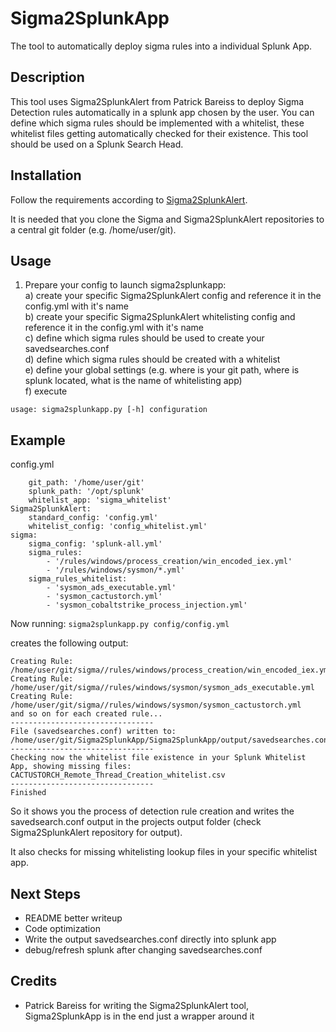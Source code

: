# Sigma2SplunkApp
The tool to automatically deploy sigma rules into a individual Splunk App.

## Description
This tool uses Sigma2SplunkAlert from Patrick Bareiss to deploy Sigma Detection rules automatically in a splunk app chosen by the user. You can define which sigma rules should be implemented with a whitelist, these whitelist files getting automatically checked for their existence. This tool should be used on a Splunk Search Head.

## Installation
Follow the requirements according to [Sigma2SplunkAlert](https://github.com/P4T12ICK/Sigma2SplunkAlert).

It is needed that you clone the Sigma and Sigma2SplunkAlert repositories to a central git folder (e.g. /home/user/git).

## Usage
1. Prepare your config to launch sigma2splunkapp:  
 a) create your specific Sigma2SplunkAlert config and reference it in the config.yml with it's name  
 b) create your specific Sigma2SplunkAlert whitelisting config and reference it in the config.yml with it's name  
 c) define which sigma rules should be used to create your savedsearches.conf  
 d) define which sigma rules should be created with a whitelist  
 e) define your global settings (e.g. where is your git path, where is splunk located, what is the name of whitelisting app)  
 f) execute  


```usage: sigma2splunkapp.py [-h] configuration```

## Example
config.yml
```Sigma2SplunkApp:
    git_path: '/home/user/git'
    splunk_path: '/opt/splunk'
    whitelist_app: 'sigma_whitelist'
Sigma2SplunkAlert:
    standard_config: 'config.yml'
    whitelist_config: 'config_whitelist.yml'
sigma:
    sigma_config: 'splunk-all.yml'
    sigma_rules:
        - '/rules/windows/process_creation/win_encoded_iex.yml'
        - '/rules/windows/sysmon/*.yml'
    sigma_rules_whitelist:
        - 'sysmon_ads_executable.yml'
        - 'sysmon_cactustorch.yml'
        - 'sysmon_cobaltstrike_process_injection.yml'
```

Now running:
```sigma2splunkapp.py config/config.yml```

creates the following output:
```
Creating Rule: /home/user/git/sigma//rules/windows/process_creation/win_encoded_iex.yml
Creating Rule: /home/user/git/sigma//rules/windows/sysmon/sysmon_ads_executable.yml
Creating Rule: /home/user/git/sigma//rules/windows/sysmon/sysmon_cactustorch.yml
and so on for each created rule...
--------------------------------
File (savedsearches.conf) written to: /home/user/git/Sigma2SplunkApp/Sigma2SplunkApp/output/savedsearches.conf
--------------------------------
Checking now the whitelist file existence in your Splunk Whitelist App, showing missing files:
CACTUSTORCH_Remote_Thread_Creation_whitelist.csv
--------------------------------
Finished
 ```
So it shows you the process of detection rule creation and writes the savedsearch.conf output in the projects output folder (check Sigma2SplunkAlert repository for output).

It also checks for missing whitelisting lookup files in your specific whitelist app.

## Next Steps
- README better writeup
- Code optimization
- Write the output savedsearches.conf directly into splunk app
- debug/refresh splunk after changing savedsearches.conf

## Credits
- Patrick Bareiss for writing the Sigma2SplunkAlert tool, Sigma2SplunkApp is in the end just a wrapper around it

